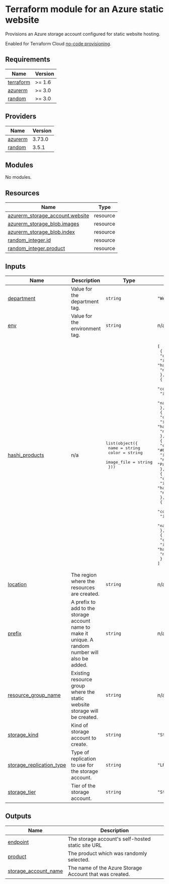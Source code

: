 # Terraform module for an Azure static website

Provisions an Azure storage account configured for static website hosting.

Enabled for Terraform Cloud [no-code provisioning](https://developer.hashicorp.com/terraform/cloud-docs/no-code-provisioning/module-design).

<!-- BEGIN_TF_DOCS -->
## Requirements

| Name | Version |
|------|---------|
| <a name="requirement_terraform"></a> [terraform](#requirement\_terraform) | >= 1.6 |
| <a name="requirement_azurerm"></a> [azurerm](#requirement\_azurerm) | >= 3.0 |
| <a name="requirement_random"></a> [random](#requirement\_random) | >= 3.0 |

## Providers

| Name | Version |
|------|---------|
| <a name="provider_azurerm"></a> [azurerm](#provider\_azurerm) | 3.73.0 |
| <a name="provider_random"></a> [random](#provider\_random) | 3.5.1 |

## Modules

No modules.

## Resources

| Name | Type |
|------|------|
| [azurerm_storage_account.website](https://registry.terraform.io/providers/hashicorp/azurerm/latest/docs/resources/storage_account) | resource |
| [azurerm_storage_blob.images](https://registry.terraform.io/providers/hashicorp/azurerm/latest/docs/resources/storage_blob) | resource |
| [azurerm_storage_blob.index](https://registry.terraform.io/providers/hashicorp/azurerm/latest/docs/resources/storage_blob) | resource |
| [random_integer.id](https://registry.terraform.io/providers/hashicorp/random/latest/docs/resources/integer) | resource |
| [random_integer.product](https://registry.terraform.io/providers/hashicorp/random/latest/docs/resources/integer) | resource |

## Inputs

| Name | Description | Type | Default | Required |
|------|-------------|------|---------|:--------:|
| <a name="input_department"></a> [department](#input\_department) | Value for the department tag. | `string` | `"WebDev"` | no |
| <a name="input_env"></a> [env](#input\_env) | Value for the environment tag. | `string` | n/a | yes |
| <a name="input_hashi_products"></a> [hashi\_products](#input\_hashi\_products) | n/a | <pre>list(object({<br>    name       = string<br>    color      = string<br>    image_file = string<br>  }))</pre> | <pre>[<br>  {<br>    "color": "#dc477d",<br>    "image_file": "hashicafe_art_consul.png",<br>    "name": "Consul"<br>  },<br>  {<br>    "color": "#ffffff",<br>    "image_file": "hashicafe_art_hcp.png",<br>    "name": "HCP"<br>  },<br>  {<br>    "color": "#60dea9",<br>    "image_file": "hashicafe_art_nomad.png",<br>    "name": "Nomad"<br>  },<br>  {<br>    "color": "#63d0ff",<br>    "image_file": "hashicafe_art_packer.png",<br>    "name": "Packer"<br>  },<br>  {<br>    "color": "#844fba",<br>    "image_file": "hashicafe_art_terraform.png",<br>    "name": "Terraform"<br>  },<br>  {<br>    "color": "#2e71e5",<br>    "image_file": "hashicafe_art_vagrant.png",<br>    "name": "Vagrant"<br>  },<br>  {<br>    "color": "#ffec6e",<br>    "image_file": "hashicafe_art_vault.png",<br>    "name": "Vault"<br>  }<br>]</pre> | no |
| <a name="input_location"></a> [location](#input\_location) | The region where the resources are created. | `string` | n/a | yes |
| <a name="input_prefix"></a> [prefix](#input\_prefix) | A prefix to add to the storage account name to make it unique. A random number will also be added. | `string` | n/a | yes |
| <a name="input_resource_group_name"></a> [resource\_group\_name](#input\_resource\_group\_name) | Existing resource group where the static website storage will be created. | `string` | n/a | yes |
| <a name="input_storage_kind"></a> [storage\_kind](#input\_storage\_kind) | Kind of storage account to create. | `string` | `"StorageV2"` | no |
| <a name="input_storage_replication_type"></a> [storage\_replication\_type](#input\_storage\_replication\_type) | Type of replication to use for the storage account. | `string` | `"LRS"` | no |
| <a name="input_storage_tier"></a> [storage\_tier](#input\_storage\_tier) | Tier of the storage account. | `string` | `"Standard"` | no |

## Outputs

| Name | Description |
|------|-------------|
| <a name="output_endpoint"></a> [endpoint](#output\_endpoint) | The storage account's self-hosted static site URL |
| <a name="output_product"></a> [product](#output\_product) | The product which was randomly selected. |
| <a name="output_storage_account_name"></a> [storage\_account\_name](#output\_storage\_account\_name) | The name of the Azure Storage Account that was created. |
<!-- END_TF_DOCS -->